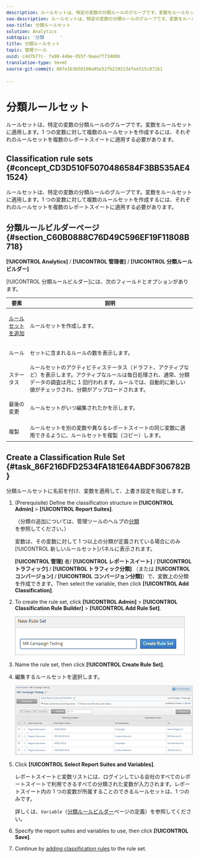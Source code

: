 ```yaml
---
description: ルールセットは、特定の変数の分類ルールのグループです。変数をルールセットに適用します。1 つの変数に対して複数のルールセットを作成するには、それぞれのルールセットを複数のレポートスイートに適用する必要があります。
seo-description: ルールセットは、特定の変数の分類ルールのグループです。変数をルールセットに適用します。1 つの変数に対して複数のルールセットを作成するには、それぞれのルールセットを複数のレポートスイートに適用する必要があります。
seo-title: 分類ルールセット
solution: Analytics
subtopic: '分類      '
title: 分類ルールセット
topic: 管理ツール
uuid: c4d7b77c- fa98-44be-955f-9aee7f73480b
translation-type: tm+mt
source-git-commit: 86fe1b3650100a05e52fb2102134fee515c871b1

---
```



# 分類ルールセット

ルールセットは、特定の変数の分類ルールのグループです。変数をルールセットに適用します。1 つの変数に対して複数のルールセットを作成するには、それぞれのルールセットを複数のレポートスイートに適用する必要があります。

## Classification rule sets {#concept_CD3D510F5070486584F3BB535AE41524}

ルールセットは、特定の変数の分類ルールのグループです。変数をルールセットに適用します。1 つの変数に対して複数のルールセットを作成するには、それぞれのルールセットを複数のレポートスイートに適用する必要があります。

## 分類ルールビルダーページ {#section_C60B0888C76D49C596EF19F11808B718}

**[!UICONTROL Analytics]** / **[!UICONTROL 管理者]** / **[!UICONTROL 分類ルールビルダー]**

[!UICONTROL 分類ルールビルダー]には、次のフィールドとオプションがあります。

<table id="table_A5D92409969747E39E041216A5AA32CD"> 
 <thead> 
  <tr> 
   <th colname="col1" class="entry"> 要素 </th> 
   <th colname="col2" class="entry"> 説明 </th> 
  </tr> 
 </thead>
 <tbody> 
  <tr> 
   <td colname="col1"> <p><a href="../../../components/c-classifications2/crb/classification-rule-set.md#task_86F216DFD2534FA181E64ABDF306782B" format="dita" scope="local">ルールセットを追加</a>      </p> </td> 
   <td colname="col2"> <p>ルールセットを作成します。 </p> </td> 
  </tr> 
  <tr> 
   <td colname="col1"> <p>ルール </p> </td> 
   <td colname="col2"> セットに含まれるルールの数を表示します。 </td> 
  </tr> 
  <tr> 
   <td colname="col1"> <p>ステータス </p> </td> 
   <td colname="col2"> ルールセットのアクティビティステータス（ドラフト、アクティブなど）を表示します。アクティブなルールは毎日処理され、通常、分類データの調査は月に 1 回行われます。ルールでは、自動的に新しい値がチェックされ、分類がアップロードされます。 </td> 
  </tr> 
  <tr> 
   <td colname="col1"> <p>最後の変更 </p> </td> 
   <td colname="col2"> ルールセットがいつ編集されたかを示します。 </td> 
  </tr> 
  <tr> 
   <td colname="col1"> <p>複製 </p> </td> 
   <td colname="col2"> ルールセットを別の変数や異なるレポートスイートの同じ変数に適用できるように、ルールセットを複製（コピー）します。 </td> 
  </tr> 
 </tbody> 
</table>

## Create a Classification Rule Set {#task_86F216DFD2534FA181E64ABDF306782B}

<!-- 

t_classification_rule_set.xml

 -->

分類ルールセットに名前を付け、変数を適用して、上書き設定を指定します。

1. (Prerequisite) Define the classification structure in **[!UICONTROL Admin]** &gt; **[!UICONTROL Report Suites]**.

   （分類の追加については、管理ツールのヘルプの[分類](https://marketing.adobe.com/resources/help/en_US/reference/index.html?f=classifications)を参照してください。）

   変数は、その変数に対して 1 つ以上の分類が定義されている場合にのみ[!UICONTROL 新しいルールセット]パネルに表示されます。

   **[!UICONTROL 管理]** 者/ **[!UICONTROL レポートスイート]** / **[!UICONTROL トラフィック]** / **[!UICONTROL トラフィック分類]** （または **[!UICONTROL コンバージョン]** / **[!UICONTROL コンバージョン分類]**）で、変数上の分類を作成できます。Then select the variable, then click **[!UICONTROL Add Classification]**.

1. To create the rule set, click **[!UICONTROL Admin]** &gt; **[!UICONTROL Classification Rule Builder]** &gt; **[!UICONTROL Add Rule Set]**.

   ![](assets/new_rule_set.png)

1. Name the rule set, then click **[!UICONTROL Create Rule Set]**.
1. 編集するルールセットを選択します。

   ![](assets/classification_rules_page.png)

1. Click **[!UICONTROL Select Report Suites and Variables]**.

   レポートスイートと変数リストには、ログインしている会社のすべてのレポートスイートで利用できるすべての分類された変数が入力されます。レポートスイート内の 1 つの変数が所属することのできるルールセットは、1 つのみです。

   詳しくは、*`Variable`*（[分類ルールビルダー](../../../components/c-classifications2/crb/classification-rule-definitions.md#section_4D1A70A607C9419EB2116A5174EACB72)ページの定義）を参照してください。
1. Specify the report suites and variables to use, then click **[!UICONTROL Save]**.
1. Continue by [adding classification rules](../../../components/c-classifications2/crb/classification-rule-set.md#task_86F216DFD2534FA181E64ABDF306782B) to the rule set.
